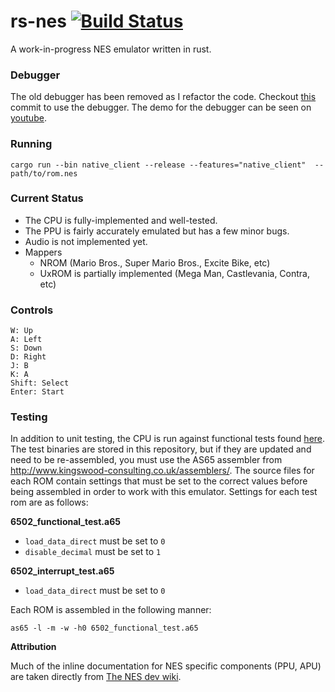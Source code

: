 # rs-nes [![Build Status](https://travis-ci.org/bgourlie/rs-nes.svg?branch=master)](https://travis-ci.org/bgourlie/rs-nes)
A work-in-progress NES emulator written in rust.

### Debugger

The old debugger has been removed as I refactor the code. Checkout [this](https://github.com/bgourlie/rs-nes/commit/178a96a514f0f49d25842c86e83a8b7617be78a7) commit to use the debugger. The demo for the debugger can be seen on [youtube](https://www.youtube.com/watch?v=YC2FvozglPc).

### Running

`cargo run --bin native_client --release --features="native_client"  -- path/to/rom.nes`

### Current Status

- The CPU is fully-implemented and well-tested.
- The PPU is fairly accurately emulated but has a few minor bugs.
- Audio is not implemented yet.
- Mappers
  - NROM (Mario Bros., Super Mario Bros., Excite Bike, etc)
  - UxROM is partially implemented (Mega Man, Castlevania, Contra, etc)

### Controls

    W: Up
    A: Left
    S: Down
    D: Right
    J: B
    K: A
    Shift: Select
    Enter: Start
    
### Testing

In addition to unit testing, the CPU is run against functional tests found
[here](https://github.com/Klaus2m5/6502_65C02_functional_tests). The test binaries are stored in this repository, but if
they are updated and need to be re-assembled, you must use the AS65 assembler from
http://www.kingswood-consulting.co.uk/assemblers/. The source files for each ROM contain settings that must be set to
the correct values before being assembled in order to work with this emulator. Settings for each test rom are as
follows:

**6502_functional_test.a65**
- `load_data_direct` must be set to `0`
- `disable_decimal` must be set to `1`

**6502_interrupt_test.a65**
- `load_data_direct` must be set to `0`

Each ROM is assembled in the following manner:

    as65 -l -m -w -h0 6502_functional_test.a65

**Attribution**

Much of the inline documentation for NES specific components (PPU, APU) are taken directly from [The NES dev wiki](https://wiki.nesdev.com/).
